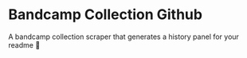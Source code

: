# Bandcamp Collection Github

A bandcamp collection scraper that generates a history panel for your readme 🎸
